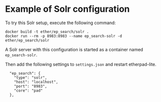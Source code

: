 # Example of Solr configuration

To try this Solr setup, execute the following command:

```
docker build -t ether/ep_search/solr .
docker run --rm -p 8983:8983 --name ep_search-solr -d ether/ep_search/solr
```

A Solr server with this configuration is started as a container named `ep_search-solr`.

Then add the following settings to `settings.json` and restart etherpad-lite.

```
  "ep_search": {
    "type": "solr",
    "host": "localhost",
    "port": "8983",
    "core": "pad"
  },
```